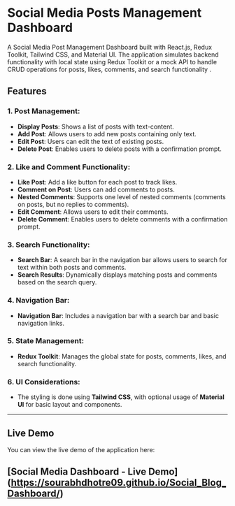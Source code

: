 # Social Media Posts Management Dashboard

A Social Media Post Management Dashboard built with React.js, Redux Toolkit, Tailwind CSS, and Material UI. The application simulates backend functionality with local state using Redux Toolkit or a mock API to handle CRUD operations for posts, likes, comments, and search functionality .

## Features

### 1. Post Management:
- **Display Posts**: Shows a list of posts with text-content.
- **Add Post**: Allows users to add new posts containing only text.
- **Edit Post**: Users can edit the text of existing posts.
- **Delete Post**: Enables users to delete posts with a confirmation prompt.

### 2. Like and Comment Functionality:
- **Like Post**: Add a like button for each post to track likes.
- **Comment on Post**: Users can add comments to posts.
- **Nested Comments**: Supports one level of nested comments (comments on posts, but no replies to comments).
- **Edit Comment**: Allows users to edit their comments.
- **Delete Comment**: Enables users to delete comments with a confirmation prompt.

### 3. Search Functionality:
- **Search Bar**: A search bar in the navigation bar allows users to search for text within both posts and comments.
- **Search Results**: Dynamically displays matching posts and comments based on the search query.

### 4. Navigation Bar:
- **Navigation Bar**: Includes a navigation bar with a search bar and basic navigation links.

### 5. State Management:
- **Redux Toolkit**: Manages the global state for posts, comments, likes, and search functionality.

### 6. UI Considerations:
- The styling is done using **Tailwind CSS**, with optional usage of **Material UI** for basic layout and components.

---

## Live Demo

You can view the live demo of the application here:

[Social Media Dashboard - Live Demo]
(https://sourabhdhotre09.github.io/Social_Blog_Dashboard/)
---
